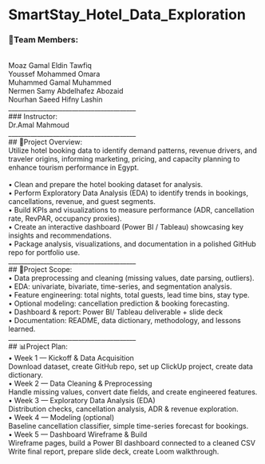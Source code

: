 # SmartStay_Hotel_Data_Exploration

### 👥Team Members:<br>
<br>
Moaz Gamal Eldin Tawfiq<br>
Youssef Mohammed Omara<br>
Muhammed Gamal Muhammed<br>
Nermen Samy Abdelhafez Abozaid<br>
Nourhan Saeed Hifny Lashin<br>
________________________________________<br>
### Instructor: <br>
Dr.Amal Mahmoud <br>
________________________________________<br>
## 📌Project Overview:<br>
Utilize hotel booking data to identify demand patterns, revenue drivers, and traveler origins, informing marketing, pricing, and capacity planning to enhance tourism performance in Egypt.<br>
 <br>
  •	Clean and prepare the hotel booking dataset for analysis.<br>
  •	Perform Exploratory Data Analysis (EDA) to identify trends in bookings, cancellations, revenue, and guest segments.<br>
  •	Build KPIs and visualizations to measure performance (ADR, cancellation rate, RevPAR, occupancy proxies).<br>
  •	Create an interactive dashboard (Power BI / Tableau) showcasing key insights and recommendations.<br>
  •	Package analysis, visualizations, and documentation in a polished GitHub repo for portfolio use.<br>
________________________________________<br>
## 🎯Project Scope:<br>
  •	Data preprocessing and cleaning (missing values, date parsing, outliers).<br>
  •	EDA: univariate, bivariate, time-series, and segmentation analysis.<br>
  •	Feature engineering: total nights, total guests, lead time bins, stay type.<br>
  •	Optional modeling: cancellation prediction & booking forecasting.<br>
  •	Dashboard & report: Power BI/ Tableau deliverable + slide deck <br>
  •	Documentation: README, data dictionary, methodology, and lessons learned.<br>
________________________________________<br>
## 📊Project Plan: <br>
•	Week 1 — Kickoff & Data Acquisition<br>
  	Download dataset, create GitHub repo, set up ClickUp project, create data dictionary.<br>
•	Week 2 — Data Cleaning & Preprocessing<br>
  	Handle missing values, convert date fields, and create engineered features.<br>
•	Week 3 — Exploratory Data Analysis (EDA)<br>
  	Distribution checks, cancellation analysis, ADR & revenue exploration.<br>
•	Week 4 — Modeling (optional)<br>
  	Baseline cancellation classifier, simple time-series forecast for bookings.<br>
•	Week 5 — Dashboard Wireframe & Build<br>
  	Wireframe pages, build a Power BI dashboard connected to a cleaned CSV <br>
  	Write final report, prepare slide deck, create Loom walkthrough.<br>


